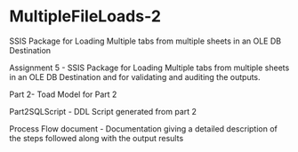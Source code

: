 # MultipleFileLoads-2
SSIS Package for Loading Multiple tabs from multiple sheets in an OLE DB Destination

Assignment 5 - SSIS Package for Loading Multiple tabs from multiple sheets in an OLE DB Destination and 
               for validating and auditing the outputs.
               
Part 2- Toad Model for Part 2

Part2SQLScript - DDL Script generated from part 2

Process Flow document - Documentation giving a detailed description of the steps followed along with the output results
